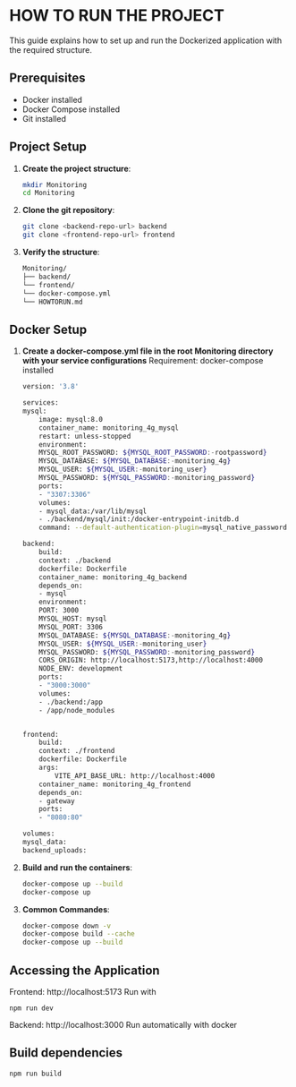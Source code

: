 # HOW TO RUN THE PROJECT

This guide explains how to set up and run the Dockerized application with the required structure.

## Prerequisites
- Docker installed
- Docker Compose installed
- Git installed

## Project Setup

1. **Create the project structure**:
   ```bash
   mkdir Monitoring
   cd Monitoring

2. **Clone the git repository**:
    ```bash
    git clone <backend-repo-url> backend
    git clone <frontend-repo-url> frontend

3. **Verify the structure**:
    ```bash
    Monitoring/
    ├── backend/
    └── frontend/
    └── docker-compose.yml
    └── HOWTORUN.md

## Docker Setup

1. **Create a docker-compose.yml file in the root Monitoring directory with your service configurations**
    Requirement: docker-compose installed
    ```bash
    version: '3.8'

    services:
    mysql:
        image: mysql:8.0
        container_name: monitoring_4g_mysql
        restart: unless-stopped
        environment:
        MYSQL_ROOT_PASSWORD: ${MYSQL_ROOT_PASSWORD:-rootpassword}
        MYSQL_DATABASE: ${MYSQL_DATABASE:-monitoring_4g}
        MYSQL_USER: ${MYSQL_USER:-monitoring_user}
        MYSQL_PASSWORD: ${MYSQL_PASSWORD:-monitoring_password}
        ports:
        - "3307:3306"
        volumes:
        - mysql_data:/var/lib/mysql
        - ./backend/mysql/init:/docker-entrypoint-initdb.d
        command: --default-authentication-plugin=mysql_native_password

    backend:
        build:
        context: ./backend
        dockerfile: Dockerfile
        container_name: monitoring_4g_backend
        depends_on:
        - mysql
        environment:
        PORT: 3000
        MYSQL_HOST: mysql
        MYSQL_PORT: 3306
        MYSQL_DATABASE: ${MYSQL_DATABASE:-monitoring_4g}
        MYSQL_USER: ${MYSQL_USER:-monitoring_user}
        MYSQL_PASSWORD: ${MYSQL_PASSWORD:-monitoring_password}
        CORS_ORIGIN: http://localhost:5173,http://localhost:4000
        NODE_ENV: development
        ports:
        - "3000:3000"
        volumes:
        - ./backend:/app
        - /app/node_modules


    frontend:
        build:
        context: ./frontend
        dockerfile: Dockerfile
        args:
            VITE_API_BASE_URL: http://localhost:4000
        container_name: monitoring_4g_frontend
        depends_on:
        - gateway
        ports:
        - "8080:80"

    volumes:
    mysql_data:
    backend_uploads:

2. **Build and run the containers**:
    ```bash
    docker-compose up --build
    docker-compose up

3. **Common Commandes**:
    ```bash
    docker-compose down -v 
    docker-compose build --cache
    docker-compose up --build

## Accessing the Application

Frontend: http://localhost:5173
Run with

    npm run dev

Backend: http://localhost:3000 Run automatically with docker

## Build dependencies
    npm run build